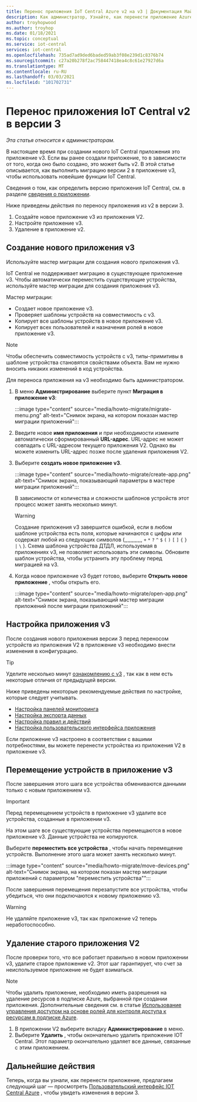 ```yaml
---
title: Перенос приложения IoT Central Azure v2 на v3 | Документация Майкрософт
description: Как администратор, Узнайте, как перенести приложение Azure IoT Central v2 в версии 3.
author: troyhopwood
ms.author: troyhop
ms.date: 01/18/2021
ms.topic: conceptual
ms.service: iot-central
services: iot-central
ms.openlocfilehash: 735ad7ad9ded6baded59ab3f08e239d1c8376b74
ms.sourcegitcommit: c27a20b278f2ac758447418ea4c8c61e27927d6a
ms.translationtype: MT
ms.contentlocale: ru-RU
ms.lasthandoff: 03/03/2021
ms.locfileid: "101702731"
---
```

# <a name="migrate-your-v2-iot-central-application-to-v3"></a>Перенос приложения IoT Central v2 в версии 3

*Эта статья относится к администраторам.*

В настоящее время при создании нового IoT Central приложения это приложение v3. Если вы ранее создали приложение, то в зависимости от того, когда оно было создано, это может быть v2. В этой статье описывается, как выполнить миграцию версии 2 в приложение v3, чтобы использовать новейшие функции IoT Central.

Сведения о том, как определить версию приложения IoT Central, см. в разделе [сведения о приложении](howto-get-app-info.md).

Ниже приведены действия по переносу приложения из v2 в версии 3.

1. Создайте новое приложение v3 из приложения V2.
1. Настройте приложение v3.
1. Удаление в приложение v2.

## <a name="create-a-new-v3-application"></a>Создание нового приложения v3

Используйте мастер миграции для создания нового приложения v3.

IoT Central не поддерживает миграцию в существующее приложение v3. Чтобы автоматически переместить существующие устройства, используйте мастер миграции для создания приложения v3.

Мастер миграции:

- Создает новое приложение v3.
- Проверяет шаблоны устройств на совместимость с v3.
- Копирует все шаблоны устройств в новое приложение v3.
- Копирует всех пользователей и назначения ролей в новое приложение v3.

> [!NOTE]
> Чтобы обеспечить совместимость устройств с v3, типы-примитивы в шаблоне устройства становятся свойствами объекта. Вам не нужно вносить никаких изменений в код устройства.

Для переноса приложения на v3 необходимо быть администратором.

1. В меню **Администрирование** выберите пункт **Миграция в приложение v3**:

    :::image type="content" source="media/howto-migrate/migrate-menu.png" alt-text="Снимок экрана, на котором показан мастер миграции приложений":::

1. Введите новое **имя приложения** и при необходимости измените автоматически сформированный  **URL-адрес**. URL-адрес не может совпадать с URL-адресом текущего приложения V2. Однако вы можете изменить URL-адрес позже после удаления приложения V2.

1. Выберите **создать новое приложение v3**.

    :::image type="content" source="media/howto-migrate/create-app.png" alt-text="Снимок экрана, показывающий параметры в мастере миграции приложений":::

    В зависимости от количества и сложности шаблонов устройств этот процесс может занять несколько минут.

    > [!Warning]
    > Создание приложения v3 завершится ошибкой, если в любом шаблоне устройства есть поля, которые начинаются с цифры или содержат любой из следующих символов (,,,,,,,,,,,, `+` `*` `?` `^` `$` `(` `)` `[` `]` `{` `}` `|` `\` ). Схема шаблона устройства ДТДЛ, используемая в приложениях v3, не позволяет использовать эти символы. Обновите шаблон устройства, чтобы устранить эту проблему перед миграцией на v3.

1. Когда новое приложение v3 будет готово, выберите **Открыть новое приложение** , чтобы открыть его.

    :::image type="content" source="media/howto-migrate/open-app.png" alt-text="Снимок экрана, показывающий мастер миграции приложений после миграции приложений":::

## <a name="configure-the-v3-application"></a>Настройка приложения v3

После создания нового приложения версии 3 перед переносом устройств из приложения V2 в приложение v3 необходимо внести изменения в конфигурацию.

> [!TIP]
> Уделите несколько минут [ознакомлению с v3](overview-iot-central-tour.md#navigate-your-application) , так как в нем есть некоторые отличия от предыдущей версии.

Ниже приведены некоторые рекомендуемые действия по настройке, которые следует учитывать.

- [Настройка панелей мониторинга](howto-add-tiles-to-your-dashboard.md)
- [Настройка экспорта данных](howto-export-data.md)
- [Настройка правил и действий](quick-configure-rules.md)
- [Настройка пользовательского интерфейса приложения](howto-customize-ui.md)

Если приложение v3 настроено в соответствии с вашими потребностями, вы можете перенести устройства из приложения V2 в приложение v3.

## <a name="move-your-devices-to-the-v3-application"></a>Перемещение устройств в приложение v3

После завершения этого шага все устройства обмениваются данными только с новым приложением v3.

> [!IMPORTANT]
> Перед перемещением устройств в приложение v3 удалите все устройства, созданные в приложении v3.

На этом шаге все существующие устройства перемещаются в новое приложение v3. Данные устройства не копируются.

Выберите **переместить все устройства** , чтобы начать перемещение устройств. Выполнение этого шага может занять несколько минут.

:::image type="content" source="media/howto-migrate/move-devices.png" alt-text="Снимок экрана, на котором показан мастер миграции приложений с параметром &quot;переместить устройства&quot;":::

После завершения перемещения перезапустите все устройства, чтобы убедиться, что они подключаются к новому приложению v3.

> [!WARNING]
> Не удаляйте приложение v3, так как приложение v2 теперь неработоспособно.

## <a name="delete-your-old-v2-application"></a>Удаление старого приложения V2

После проверки того, что все работает правильно в новом приложении v3, удалите старое приложение v2. Этот шаг гарантирует, что счет за неиспользуемое приложение не будет взиматься.

> [!Note]
> Чтобы удалить приложение, необходимо иметь разрешения на удаление ресурсов в подписке Azure, выбранной при создании приложения. Дополнительные сведения см. в статье [Использование управления доступом на основе ролей для контроля доступа к ресурсам в подписке Azure](../../role-based-access-control/role-assignments-portal.md).

1. В приложении V2 выберите вкладку **Администрирование** в меню.
2. Выберите **Удалить** , чтобы окончательно удалить приложение IOT Central. Этот параметр окончательно удаляет все данные, связанные с этим приложением.

## <a name="next-steps"></a>Дальнейшие действия

Теперь, когда вы узнали, как перенести приложение, предлагаем следующий шаг — просмотреть [Пользовательский интерфейс IOT Central Azure](overview-iot-central-tour.md) , чтобы увидеть изменения в версии 3.